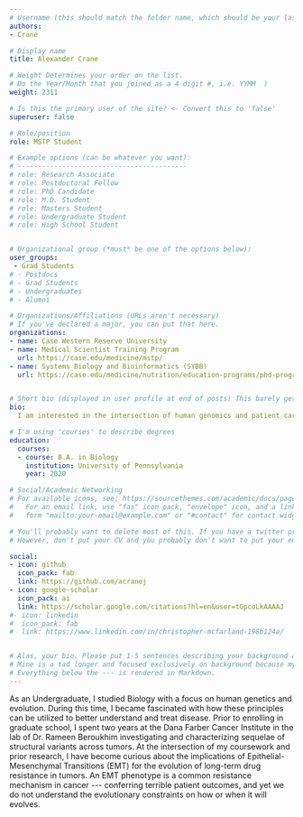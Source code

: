 ```yaml
---
# Username (this should match the folder name, which should be your last name)
authors:
- Crane

# Display name
title: Alexander Crane

# Weight Determines your order on the list. 
# Do the Year/Month that you joined as a 4 digit #, i.e. YYMM  )
weight: 2311

# Is this the primary user of the site? <- Convert this to 'false'
superuser: false

# Role/position
role: MSTP Student 

# Example options (can be whatever you want):
# ------------------------------------------
# role: Research Associate
# role: Postdoctoral Fellow
# role: PhD Candidate
# role: M.D. Student
# role: Masters Student
# role: Undergraduate Student
# role: High School Student


# Organizational group (*must* be one of the options below):
user_groups:
 - Grad Students
# - Postdocs
# - Grad Students
# - Undergraduates 
# - Alumni

# Organizations/Affiliations (URLs aren't necessary)
# If you've declared a major, you can put that here. 
organizations:
- name: Case Western Reserve University
- name: Medical Scientist Training Program
  url: https://case.edu/medicine/mstp/
- name: Systems Biology and Bioinformatics (SYBB)
  url: https://case.edu/medicine/nutrition/education-programs/phd-programs-nutrition-and-systems-biology-bioinformatics/sybb-phd-program


# Short bio (displayed in user profile at end of posts) This barely gets used, so don't bother. 
bio: 
  I am interested in the intersection of human genomics and patient care. 

# I'm using 'courses' to describe degrees
education:
  courses:
  - course: B.A. in Biology
    institution: University of Pennsylvania
    year: 2020

# Social/Academic Networking
# For available icons, see: https://sourcethemes.com/academic/docs/page-builder/#icons
#   For an email link, use "fas" icon pack, "envelope" icon, and a link in the
#   form "mailto:your-email@example.com" or "#contact" for contact widget.

# You'll probably want to delete most of this. If you have a twitter presence or active linkedin/githup, please add.
# However, don't put your CV and you probably don't want to put your email, unless you're ready for a bit of spam. 

social:
- icon: github
  icon_pack: fab
  link: https://github.com/acranej
- icon: google-scholar
  icon_pack: ai
  link: https://scholar.google.com/citations?hl=en&user=tGpcoLkAAAAJ
#- icon: linkedin
#  icon_pack: fab
#  link: https://www.linkedin.com/in/christopher-mcfarland-198b124a/


# Alas, your bio. Please put 1-5 sentences describing your background and 1-5 sentences describing your interests.
# Mine is a tad longer and focused exclusively on background because my research interests are elsewhere on the site.
# Everything below the --- is rendered in Markdown. 
---
```


As an Undergraduate, I studied Biology with a focus on human genetics and evolution. During this time, I became fascinated with how these principles can be utilized to better understand and treat 
disease. Prior to enrolling in graduate school, I spent two years at the Dana Farber Cancer Institute in the lab of Dr. Rameen Beroukhim investigating and characterizing sequelae of structural variants 
across tumors. At the intersection of my coursework and prior research, I have become curious about the implications of Epithelial-Mesenchymal Transitions (EMT) for the evolution of long-term drug resistance in tumors. 
An EMT phenotype is a common resistance mechanism in cancer --- conferring terrible patient outcomes, and yet we do not understand the evolutionary constraints on how or when it will evolves.


